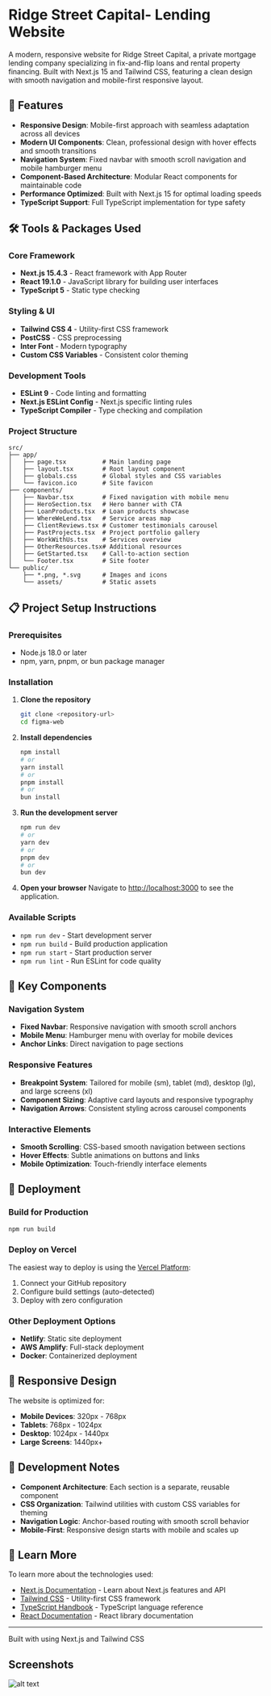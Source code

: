 # Ridge Street Capital- Lending Website

A modern, responsive website for Ridge Street Capital, a private mortgage lending company specializing in fix-and-flip loans and rental property financing. Built with Next.js 15 and Tailwind CSS, featuring a clean design with smooth navigation and mobile-first responsive layout.

## 🚀 Features

- **Responsive Design**: Mobile-first approach with seamless adaptation across all devices
- **Modern UI Components**: Clean, professional design with hover effects and smooth transitions
- **Navigation System**: Fixed navbar with smooth scroll navigation and mobile hamburger menu
- **Component-Based Architecture**: Modular React components for maintainable code
- **Performance Optimized**: Built with Next.js 15 for optimal loading speeds
- **TypeScript Support**: Full TypeScript implementation for type safety

## 🛠️ Tools & Packages Used

### Core Framework

- **Next.js 15.4.3** - React framework with App Router
- **React 19.1.0** - JavaScript library for building user interfaces
- **TypeScript 5** - Static type checking

### Styling & UI

- **Tailwind CSS 4** - Utility-first CSS framework
- **PostCSS** - CSS preprocessing
- **Inter Font** - Modern typography
- **Custom CSS Variables** - Consistent color theming

### Development Tools

- **ESLint 9** - Code linting and formatting
- **Next.js ESLint Config** - Next.js specific linting rules
- **TypeScript Compiler** - Type checking and compilation

### Project Structure

```
src/
├── app/
│   ├── page.tsx          # Main landing page
│   ├── layout.tsx        # Root layout component
│   ├── globals.css       # Global styles and CSS variables
│   └── favicon.ico       # Site favicon
├── components/
│   ├── Navbar.tsx        # Fixed navigation with mobile menu
│   ├── HeroSection.tsx   # Hero banner with CTA
│   ├── LoanProducts.tsx  # Loan products showcase
│   ├── WhereWeLend.tsx   # Service areas map
│   ├── ClientReviews.tsx # Customer testimonials carousel
│   ├── PastProjects.tsx  # Project portfolio gallery
│   ├── WorkWithUs.tsx    # Services overview
│   ├── OtherResources.tsx# Additional resources
│   ├── GetStarted.tsx    # Call-to-action section
│   └── Footer.tsx        # Site footer
└── public/
    ├── *.png, *.svg      # Images and icons
    └── assets/           # Static assets
```

## 📋 Project Setup Instructions

### Prerequisites

- Node.js 18.0 or later
- npm, yarn, pnpm, or bun package manager

### Installation

1. **Clone the repository**

   ```bash
   git clone <repository-url>
   cd figma-web
   ```

2. **Install dependencies**

   ```bash
   npm install
   # or
   yarn install
   # or
   pnpm install
   # or
   bun install
   ```

3. **Run the development server**

   ```bash
   npm run dev
   # or
   yarn dev
   # or
   pnpm dev
   # or
   bun dev
   ```

4. **Open your browser**
   Navigate to [http://localhost:3000](http://localhost:3000) to see the application.

### Available Scripts

- `npm run dev` - Start development server
- `npm run build` - Build production application
- `npm run start` - Start production server
- `npm run lint` - Run ESLint for code quality

## 🎨 Key Components

### Navigation System

- **Fixed Navbar**: Responsive navigation with smooth scroll anchors
- **Mobile Menu**: Hamburger menu with overlay for mobile devices
- **Anchor Links**: Direct navigation to page sections

### Responsive Features

- **Breakpoint System**: Tailored for mobile (sm), tablet (md), desktop (lg), and large screens (xl)
- **Component Sizing**: Adaptive card layouts and responsive typography
- **Navigation Arrows**: Consistent styling across carousel components

### Interactive Elements

- **Smooth Scrolling**: CSS-based smooth navigation between sections
- **Hover Effects**: Subtle animations on buttons and links
- **Mobile Optimization**: Touch-friendly interface elements

## 🚀 Deployment

### Build for Production

```bash
npm run build
```

### Deploy on Vercel

The easiest way to deploy is using the [Vercel Platform](https://vercel.com/new?utm_medium=default-template&filter=next.js&utm_source=create-next-app&utm_campaign=create-next-app-readme):

1. Connect your GitHub repository
2. Configure build settings (auto-detected)
3. Deploy with zero configuration

### Other Deployment Options

- **Netlify**: Static site deployment
- **AWS Amplify**: Full-stack deployment
- **Docker**: Containerized deployment

## 📱 Responsive Design

The website is optimized for:

- **Mobile Devices**: 320px - 768px
- **Tablets**: 768px - 1024px
- **Desktop**: 1024px - 1440px
- **Large Screens**: 1440px+

## 🔧 Development Notes

- **Component Architecture**: Each section is a separate, reusable component
- **CSS Organization**: Tailwind utilities with custom CSS variables for theming
- **Navigation Logic**: Anchor-based routing with smooth scroll behavior
- **Mobile-First**: Responsive design starts with mobile and scales up

## 📄 Learn More

To learn more about the technologies used:

- [Next.js Documentation](https://nextjs.org/docs) - Learn about Next.js features and API
- [Tailwind CSS](https://tailwindcss.com/docs) - Utility-first CSS framework
- [TypeScript Handbook](https://www.typescriptlang.org/docs/) - TypeScript language reference
- [React Documentation](https://react.dev/) - React library documentation

---

Built with using Next.js and Tailwind CSS

## Screenshots
![alt text](image.png)
